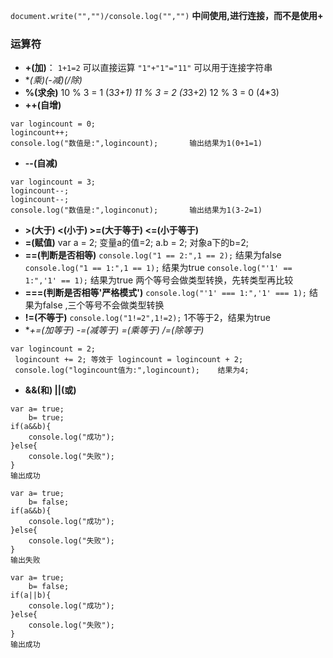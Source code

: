 ``document.write("","")/console.log("","")``  **中间使用,进行连接，而不是使用+**
### 运算符
- **+(加)**：
`1+1=2`        可以直接运算
`"1"+"1"="11"` 可以用于连接字符串
- **(*乘)(-减)(/除)**
- **%(求余)**
10 % 3 = 1  (3*3+1)
11 % 3 = 2  (3*3+2) 
12 % 3 = 0  (4*3)
- **++(自增)**
```
var logincount = 0;
logincount++;
console.log("数值是:",logincount);       输出结果为1(0+1=1)
```
- **--(自减)**
```
var logincount = 3;
logincount--;
logincount--;
console.log("数值是:",loginconut);       输出结果为1(3-2=1)
```
- **>(大于) <(小于) >=(大于等于) <=(小于等于)**
- **=(赋值)**
var a = 2;    变量a的值=2;
a.b = 2;      对象a下的b=2;
- **==(判断是否相等)**
`console.log("1 == 2:",1 == 2);`  结果为false
`console.log("1 == 1:",1 == 1);`  结果为true
`console.log("'1' == 1:",'1' == 1);`  结果为true       两个等号会做类型转换，先转类型再比较
- **===(判断是否相等'严格模式')** 
`console.log("'1' === 1:",'1' === 1);`  结果为false    ,三个等号不会做类型转换
- **!=(不等于)**
`console.log("1!=2",1!=2);`     1不等于2，结果为true 
- **+=(加等于) -=(减等于) *=(乘等于) /=(除等于)**
```
var logincount = 2;
 logincount += 2; 等效于 logincount = logincount + 2; 
 console.log("logincount值为:",logincount);    结果为4;
```
- **&&(和) ||(或)**
```
var a= true;
    b= true;
if(a&&b){
    console.log("成功");
}else{
    console.log("失败");
}
输出成功
```
```
var a= true;
    b= false;
if(a&&b){
    console.log("成功");
}else{
    console.log("失败");
}
输出失败
```
```
var a= true;
    b= false;
if(a||b){
    console.log("成功");
}else{
    console.log("失败");
}
输出成功
```